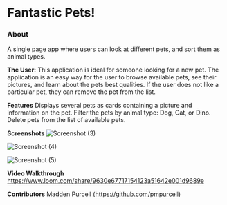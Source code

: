 # Fantastic Pets!

### About
A single page app where users can look at different pets, and sort them as animal types.

**The User:** 
This application is ideal for someone looking for a new pet.
The application is an easy way for the user to browse available pets, see their pictures, and learn about the pets best qualities.
If the user does not like a particular pet, they can remove the pet from the list.


**Features**
Displays several pets as cards containing a picture and information on the pet.
Filter the pets by animal type: Dog, Cat, or Dino.
Delete pets from the list of available pets.


**Screenshots**
![Screenshot (3)](https://user-images.githubusercontent.com/86082231/127776071-ebc77246-c776-47ca-95aa-477727a52868.png)

![Screenshot (4)](https://user-images.githubusercontent.com/86082231/127776076-747ad753-b37d-494e-8b93-efae85f46e5b.png)

![Screenshot (5)](https://user-images.githubusercontent.com/86082231/127776082-de2ea99f-52b7-4f34-bee9-f1d2f6eaa006.png)


**Video Walkthrough**
https://www.loom.com/share/9630e67717154123a51642e001d9689e


**Contributors**
Madden Purcell (https://github.com/pmpurcell)



